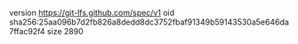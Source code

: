 version https://git-lfs.github.com/spec/v1
oid sha256:25aa096b7d2fb826a8dedd8dc3752fbaf91349b59143530a5e646da7ffac92f4
size 2890
